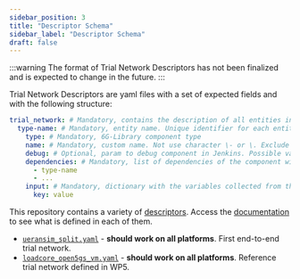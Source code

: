 ```yaml
---
sidebar_position: 3
title: "Descriptor Schema"
sidebar_label: "Descriptor Schema"
draft: false
---
```


:::warning
The format of Trial Network Descriptors has not been finalized and is expected to change in the future.
:::

Trial Network Descriptors are yaml files with a set of expected fields and with the following structure:

```yaml
trial_network: # Mandatory, contains the description of all entities in the Trial Network
  type-name: # Mandatory, entity name. Unique identifier for each entity in the Trial Network
    type: # Mandatory, 6G-Library component type
    name: # Mandatory, custom name. Not use character \- or \. Exclude components tn_init, tn_bastion and tn_vxlan
    debug: # Optional, param to debug component in Jenkins. Possible values true or false
    dependencies: # Mandatory, list of dependencies of the component with other components
      - type-name
      - ...
    input: # Mandatory, dictionary with the variables collected from the input part of the 6G-Library
      key: value
```

This repository contains a variety of [descriptors](https://github.com/6G-SANDBOX/TNLCM/tree/main/tn_template_lib). Access the [documentation](https://github.com/6G-SANDBOX/TNLCM/blob/main/tn_template_lib/README.md) to see what is defined in each of them.

- [`ueransim_split.yaml`](https://github.com/6G-SANDBOX/TNLCM/blob/main/tn_template_lib/ueransim_split.yaml) - **should work on all platforms**. First end-to-end trial network.
- [`loadcore_open5gs_vm.yaml`](https://github.com/6G-SANDBOX/TNLCM/blob/main/tn_template_lib/loadcore_open5gs_vm.yaml) - **should work on all platforms**. Reference trial network defined in WP5.